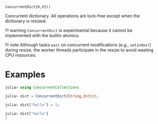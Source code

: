     ConcurrentDict{K,V}()

Concurrent dictionary.  All operations are lock-free except when the dictionary
is resized.

!!! warning
    `ConcurrentDict` is experimental because it cannot be implemented with the
    builtin atomics.

!!! note
    Although tasks `wait` on concurrent modifications (e.g., `setindex!`) during
    resize, the worker threads participate in the resize to avoid wasting CPU
    resources.

# Examples

```julia
julia> using ConcurrentCollections

julia> dict = ConcurrentDict{String,Int}();

julia> dict["hello"] = 1;

julia> dict["hello"]
1
``` 
